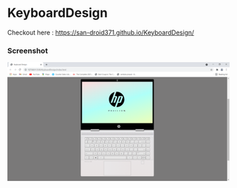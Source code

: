 # KeyboardDesign

Checkout here : https://san-droid371.github.io/KeyboardDesign/

### Screenshot
![ss](ss.png)
